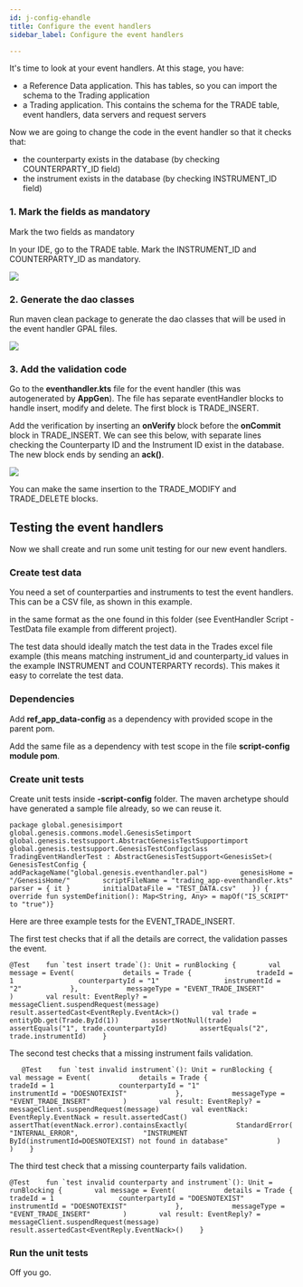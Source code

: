 ```yaml
---
id: j-config-ehandle
title: Configure the event handlers
sidebar_label: Configure the event handlers

---
```

It's time to look at your event handlers. At this stage, you have:

* a Reference Data application. This has tables, so you can import the schema to the Trading application
* a Trading application. This contains the schema for the TRADE table, event handlers, data servers and request servers

Now we are going to change the code in the event handler so that it checks that:

* the counterparty exists in the database (by checking COUNTERPARTY_ID field)
* the instrument exists in the database (by checking INSTRUMENT_ID field)

### 1. Mark the fields as mandatory

Mark the two fields as mandatory

In your IDE, go to the TRADE table. Mark the INSTRUMENT_ID and COUNTERPARTY_ID as mandatory.

![](/img/event-s1.png)

### 2. Generate the dao classes

Run maven clean package to generate the dao classes that will be used in the event handler GPAL files.

![](/img/event-s2.png)

### 3. Add the validation code

Go to the **eventhandler.kts** file for the event handler (this was autogenerated by **AppGen**). The file has separate eventHandler blocks to handle insert, modify and delete. The first block is TRADE_INSERT.

Add the verification by inserting an **onVerify** block before the **onCommit** block in TRADE_INSERT. We can see this below, with separate lines checking the Counterparty ID and the Instrument ID exist in the database. The new block ends by sending an **ack()**.

![](/img/event-s3.png)

You can make the same insertion to the TRADE_MODIFY and TRADE_DELETE blocks.

## Testing the event handlers

Now we shall create and run some unit testing for our new event handlers.

### Create test data

You need a set of counterparties and instruments to test the event handlers. This can be a CSV file, as shown in this example.

in the same format as the one found in this folder (see EventHandler Script - TestData file example from different project). 

The test data should ideally match the test data in the Trades excel file example (this means matching instrument_id and counterparty_id values in the example INSTRUMENT and COUNTERPARTY records). This makes it easy to correlate the test data.

### Dependencies

Add **ref_app_data-config** as a dependency with provided scope in the parent pom.

Add the same file as a dependency with test scope in the file **script-config module pom**.

### Create unit tests

Create unit tests inside **-script-config** folder. The  maven archetype should have generated a sample file already, so we can reuse it. 

    package global.genesisimport global.genesis.commons.model.GenesisSetimport global.genesis.testsupport.AbstractGenesisTestSupportimport global.genesis.testsupport.GenesisTestConfigclass TradingEventHandlerTest : AbstractGenesisTestSupport<GenesisSet>(    GenesisTestConfig {        addPackageName("global.genesis.eventhandler.pal")        genesisHome = "/GenesisHome/"        scriptFileName = "trading_app-eventhandler.kts"        parser = { it }        initialDataFile = "TEST_DATA.csv"    }) {    override fun systemDefinition(): Map<String, Any> = mapOf("IS_SCRIPT" to "true")}

Here are three example tests  for the EVENT_TRADE_INSERT. 

The first test checks that if all the details are correct, the validation passes the event.

    @Test    fun `test insert trade`(): Unit = runBlocking {        val message = Event(            details = Trade {                tradeId = 1                counterpartyId = "1"                instrumentId = "2"            },            messageType = "EVENT_TRADE_INSERT"        )        val result: EventReply? = messageClient.suspendRequest(message)        result.assertedCast<EventReply.EventAck>()        val trade = entityDb.get(Trade.ById(1))        assertNotNull(trade)        assertEquals("1", trade.counterpartyId)        assertEquals("2", trade.instrumentId)    }

The second test checks that a missing instrument fails validation.

       @Test    fun `test invalid instrument`(): Unit = runBlocking {        val message = Event(            details = Trade {                tradeId = 1                counterpartyId = "1"                instrumentId = "DOESNOTEXIST"            },            messageType = "EVENT_TRADE_INSERT"        )        val result: EventReply? = messageClient.suspendRequest(message)        val eventNack: EventReply.EventNack = result.assertedCast()        assertThat(eventNack.error).containsExactly(            StandardError(                "INTERNAL_ERROR",                "INSTRUMENT ById(instrumentId=DOESNOTEXIST) not found in database"            )        )    }

The third test check that a missing counterparty fails validation.

    @Test    fun `test invalid counterparty and instrument`(): Unit = runBlocking {        val message = Event(            details = Trade {                tradeId = 1                counterpartyId = "DOESNOTEXIST"                instrumentId = "DOESNOTEXIST"            },            messageType = "EVENT_TRADE_INSERT"        )        val result: EventReply? = messageClient.suspendRequest(message)        result.assertedCast<EventReply.EventNack>()    }

### Run the unit tests

Off you go.